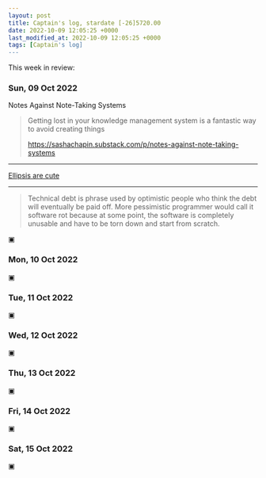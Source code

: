 ```yaml
---
layout: post
title: Captain's log, stardate [-26]5720.00
date: 2022-10-09 12:05:25 +0000
last_modified_at: 2022-10-09 12:05:25 +0000
tags: [Captain's log]
---
```


This week in review:

<!-- more -->

### Sun, 09 Oct 2022

Notes Against Note-Taking Systems

> Getting lost in your knowledge management system is a fantastic way to avoid creating things
> 
> https://sashachapin.substack.com/p/notes-against-note-taking-systems

---

[Ellipsis are cute](https://mail.python.org/pipermail/python-3000/2008-January/011793.html)

---

> Technical debt is phrase used by optimistic people who think the debt will eventually be paid off. 
> More pessimistic programmer would call it software rot because at some point, 
> the software is completely unusable and have to be torn down and start from scratch.

▣

### Mon, 10 Oct 2022

▣

### Tue, 11 Oct 2022

▣

### Wed, 12 Oct 2022

▣

### Thu, 13 Oct 2022

▣

### Fri, 14 Oct 2022

▣

### Sat, 15 Oct 2022

▣
